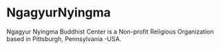 # NgagyurNyingma
Ngagyur Nyingma Buddhist Center is a Non-profit Religious Organization based in Pittsburgh, Pennsylvania -USA. 
